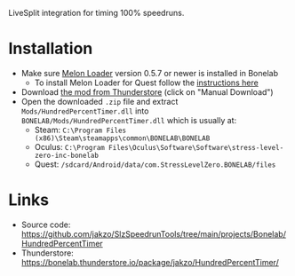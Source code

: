 LiveSplit integration for timing 100% speedruns.

# Installation

- Make sure [Melon Loader](https://melonwiki.xyz/#/?id=what-is-melonloader) version 0.5.7 or newer is installed in Bonelab
  - To install Melon Loader for Quest follow the [instructions here](https://github.com/LemonLoader/MelonLoader/wiki/Installation)
- Download [the mod from Thunderstore](https://bonelab.thunderstore.io/package/jakzo/HundredPercentTimer/) (click on "Manual Download")
- Open the downloaded `.zip` file and extract `Mods/HundredPercentTimer.dll` into `BONELAB/Mods/HundredPercentTimer.dll` which is usually at:
  - Steam: `C:\Program Files (x86)\Steam\steamapps\common\BONELAB\BONELAB`
  - Oculus: `C:\Program Files\Oculus\Software\Software\stress-level-zero-inc-bonelab`
  - Quest: `/sdcard/Android/data/com.StressLevelZero.BONELAB/files`

# Links

- Source code: https://github.com/jakzo/SlzSpeedrunTools/tree/main/projects/Bonelab/HundredPercentTimer
- Thunderstore: https://bonelab.thunderstore.io/package/jakzo/HundredPercentTimer/
